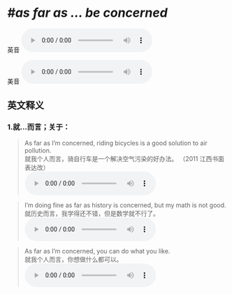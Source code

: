 # ***\#as far as … be concerned*** 
英音
<audio src="./media/as far as … be concerned1_AAC.aac" controls="controls"></audio>

美音
<audio src="./media/as far as … be concerned2_AAC.aac" controls="controls"></audio>



  

英文释义
---
### 1.**就…而言；关于：**  

 > As far as I’m concerned, riding bicycles is a good solution to air pollution.  
 > 就我个人而言，骑自行车是一个解决空气污染的好办法。  （2011 江西书面表达改）  
<audio src="./media/As far as I'm concerned, riding bicycles_AAC.aac" controls="controls"></audio>

 > I’m doing fine as far as history is concerned, but my math is not good.   
 > 就历史而言，我学得还不错，但是数学就不行了。    
<audio src="./media/8-concerned.aac" controls="controls"></audio>

 > As far as I’m concerned, you can do what you like.  
 > 就我个人而言，你想做什么都可以。    
<audio src="./media/7-concerned.aac" controls="controls"></audio>


